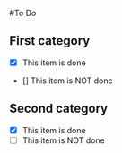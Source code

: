#To Do

## First category

- [X] This item is done
- [] This item is NOT done

## Second category

- [X] This item is done
- [ ] This item is NOT done
